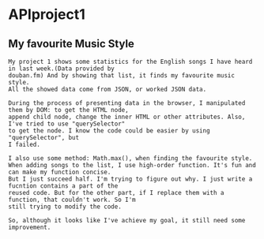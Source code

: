 APIproject1
===========
My favourite Music Style
------------------------
    My project 1 shows some statistics for the English songs I have heard in last week.(Data provided by
    douban.fm) And by showing that list, it finds my favourite music style.
    All the showed data come from JSON, or worked JSON data.
    
    During the process of presenting data in the browser, I manipulated them by DOM: to get the HTML node,
    append child node, change the inner HTML or other attributes. Also, I've tried to use "querySelector"
    to get the node. I know the code could be easier by using "querySelector", but 
    I failed.
    
    I also use some method: Math.max(), when finding the favourite style.
    When adding songs to the list, I use high-order function. It's fun and can make my function concise. 
    But I just succeed half. I'm trying to figure out why. I just write a fucntion contains a part of the 
    reused code. But for the other part, if I replace them with a function, that couldn't work. So I'm 
    still trying to modify the code.
    
    So, although it looks like I've achieve my goal, it still need some improvement.  
